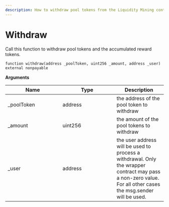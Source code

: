 ```yaml
---
description: How to withdraw pool tokens from the Liquidity Mining contract.
---
```


# Withdraw

Call this function to withdraw pool tokens and the accumulated reward tokens.

```solidity
function withdraw(address _poolToken, uint256 _amount, address _user) external nonpayable
```

**Arguments**

<table><thead><tr><th width="158.33333333333334">Name</th><th width="156">Type</th><th>Description</th></tr></thead><tbody><tr><td>_poolToken</td><td>address</td><td>the address of the pool token to withdraw</td></tr><tr><td>_amount</td><td>uint256</td><td>the amount of the pool tokens to withdraw</td></tr><tr><td>_user</td><td>address</td><td>the user address will be used to process a withdrawal. Only the wrapper contract may pass a non-zero value. For all other cases the msg.sender will be used.</td></tr></tbody></table>
